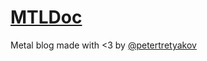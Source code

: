 # [MTLDoc](https://mtldoc.com)

Metal blog made with <3 by [@petertretyakov](https://github.com/petertretyakov)

